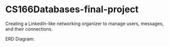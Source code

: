 # CS166Databases-final-project
Creating a  LinkedIn-like networking organizer to manage users, messages, and their connections.

ERD Diagram:
